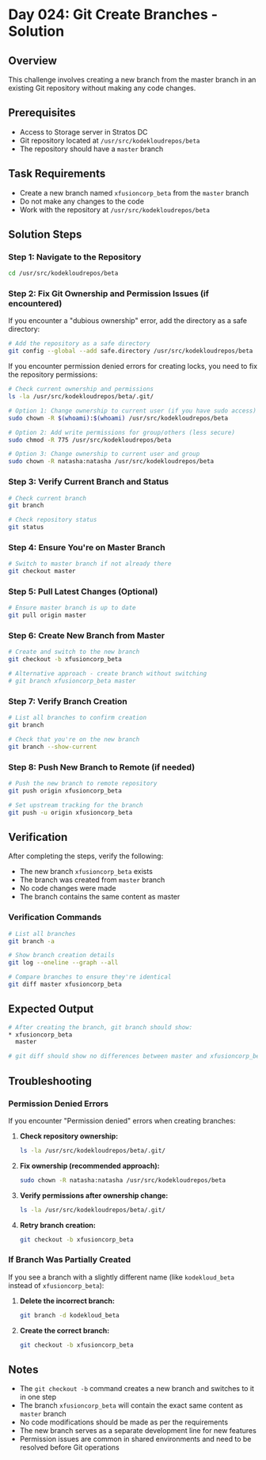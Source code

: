 # Day 024: Git Create Branches - Solution

## Overview

This challenge involves creating a new branch from the master branch in an existing Git repository without making any code changes.

## Prerequisites

- Access to Storage server in Stratos DC
- Git repository located at `/usr/src/kodekloudrepos/beta`
- The repository should have a `master` branch

## Task Requirements

- Create a new branch named `xfusioncorp_beta` from the `master` branch
- Do not make any changes to the code
- Work with the repository at `/usr/src/kodekloudrepos/beta`

## Solution Steps

### Step 1: Navigate to the Repository

```bash
cd /usr/src/kodekloudrepos/beta
```

### Step 2: Fix Git Ownership and Permission Issues (if encountered)

If you encounter a "dubious ownership" error, add the directory as a safe directory:

```bash
# Add the repository as a safe directory
git config --global --add safe.directory /usr/src/kodekloudrepos/beta
```

If you encounter permission denied errors for creating locks, you need to fix the repository permissions:

```bash
# Check current ownership and permissions
ls -la /usr/src/kodekloudrepos/beta/.git/

# Option 1: Change ownership to current user (if you have sudo access)
sudo chown -R $(whoami):$(whoami) /usr/src/kodekloudrepos/beta

# Option 2: Add write permissions for group/others (less secure)
sudo chmod -R 775 /usr/src/kodekloudrepos/beta

# Option 3: Change ownership to current user and group
sudo chown -R natasha:natasha /usr/src/kodekloudrepos/beta
```

### Step 3: Verify Current Branch and Status

```bash
# Check current branch
git branch

# Check repository status
git status
```

### Step 4: Ensure You're on Master Branch

```bash
# Switch to master branch if not already there
git checkout master
```

### Step 5: Pull Latest Changes (Optional)

```bash
# Ensure master branch is up to date
git pull origin master
```

### Step 6: Create New Branch from Master

```bash
# Create and switch to the new branch
git checkout -b xfusioncorp_beta

# Alternative approach - create branch without switching
# git branch xfusioncorp_beta master
```

### Step 7: Verify Branch Creation

```bash
# List all branches to confirm creation
git branch

# Check that you're on the new branch
git branch --show-current
```

### Step 8: Push New Branch to Remote (if needed)

```bash
# Push the new branch to remote repository
git push origin xfusioncorp_beta

# Set upstream tracking for the branch
git push -u origin xfusioncorp_beta
```

## Verification

After completing the steps, verify the following:

- The new branch `xfusioncorp_beta` exists
- The branch was created from `master` branch
- No code changes were made
- The branch contains the same content as master

### Verification Commands

```bash
# List all branches
git branch -a

# Show branch creation details
git log --oneline --graph --all

# Compare branches to ensure they're identical
git diff master xfusioncorp_beta
```

## Expected Output

```bash
# After creating the branch, git branch should show:
* xfusioncorp_beta
  master

# git diff should show no differences between master and xfusioncorp_beta
```

## Troubleshooting

### Permission Denied Errors

If you encounter "Permission denied" errors when creating branches:

1. **Check repository ownership:**
   ```bash
   ls -la /usr/src/kodekloudrepos/beta/.git/
   ```

2. **Fix ownership (recommended approach):**
   ```bash
   sudo chown -R natasha:natasha /usr/src/kodekloudrepos/beta
   ```

3. **Verify permissions after ownership change:**
   ```bash
   ls -la /usr/src/kodekloudrepos/beta/.git/
   ```

4. **Retry branch creation:**
   ```bash
   git checkout -b xfusioncorp_beta
   ```

### If Branch Was Partially Created

If you see a branch with a slightly different name (like `kodekloud_beta` instead of `xfusioncorp_beta`):

1. **Delete the incorrect branch:**
   ```bash
   git branch -d kodekloud_beta
   ```

2. **Create the correct branch:**
   ```bash
   git checkout -b xfusioncorp_beta
   ```

## Notes

- The `git checkout -b` command creates a new branch and switches to it in one step
- The branch `xfusioncorp_beta` will contain the exact same content as `master` branch
- No code modifications should be made as per the requirements
- The new branch serves as a separate development line for new features
- Permission issues are common in shared environments and need to be resolved before Git operations